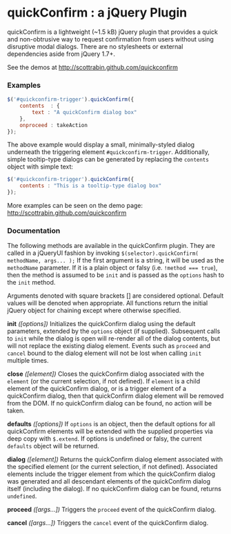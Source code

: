 # quickConfirm : a jQuery Plugin

quickConfirm is a lightweight (~1.5 kB) jQuery plugin that provides a quick and non-obtrusive way to request confirmation from users without using disruptive modal dialogs. There are no stylesheets or external dependencies aside from jQuery 1.7+.

See the demos at http://scottrabin.github.com/quickconfirm

### Examples

```javascript
$('#quickconfirm-trigger').quickConfirm({
	contents  : {
		text : "A quickConfirm dialog box"
	},
	onproceed : takeAction
});
```

The above example would display a small, minimally-styled dialog underneath the triggering element `#quickconfirm-trigger`. Additionally, simple tooltip-type dialogs can be generated by replacing the `contents` object with simple text:

```javascript
$('#quickconfirm-trigger').quickConfirm({
	contents : "This is a tooltip-type dialog box"
});
```

More examples can be seen on the demo page: http://scottrabin.github.com/quickconfirm

### Documentation

The following methods are available in the quickConfirm plugin. They are called in a jQueryUI fashion by invoking `$(selector).quickConfirm( methodName, args... );` If the first argument is a string, it will be used as the `methodName` parameter. If it is a plain object or falsy (i.e. `!method === true`), then the method is assumed to be `init` and is passed as the `options` hash  to the `init` method.

Arguments denoted with square brackets [] are considered optional. Default values will be denoted when appropriate. All functions return the initial jQuery object for chaining except where otherwise specified.

**init** *([options])*
Initializes the quickConfirm dialog using the default parameters, extended by the `options` object (if supplied). Subsequent calls to `init` while the dialog is open will re-render all of the dialog contents, but will not replace the existing dialog element. Events such as `proceed` and `cancel` bound to the dialog element will not be lost when calling `init` multiple times.

**close** *([element])*
Closes the quickConfirm dialog associated with the `element` (or the current selection, if not defined). If `element` is a child element of the quickConfirm dialog, or is a trigger element of a quickConfirm dialog, then that quickConfirm dialog element will be removed from the DOM. If no quickConfirm dialog can be found, no action will be taken.

**defaults** *([options])*
If `options` is an object, then the default options for all quickConfirm elements will be extended with the supplied properties via deep copy with `$.extend`. If options is undefined or falsy, the current `defaults` object will be returned.

**dialog** *([element])*
Returns the quickConfirm dialog element associated with the specified element (or the current selection, if not defined). Associated elements include the trigger element from which the quickConfirm dialog was generated and all descendant elements of the quickConfirm dialog itself (including the dialog). If no quickConfirm dialog can be found, returns `undefined`.

**proceed** *([args...])*
Triggers the `proceed` event of the quickConfirm dialog.

**cancel** *([args...])*
Triggers the `cancel` event of the quickConfirm dialog.
